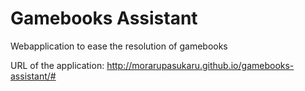 # Gamebooks Assistant

Webapplication to ease the resolution of gamebooks

URL of the application: http://morarupasukaru.github.io/gamebooks-assistant/#
